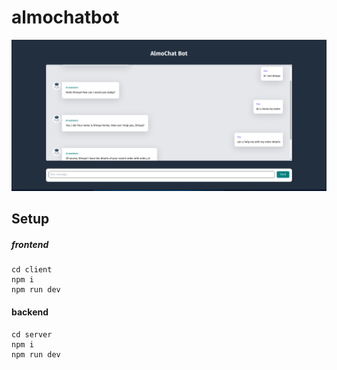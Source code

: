 # almochatbot

![AlmochatBot Pic](almochatbot_pic.png)


## Setup

##### frontend
```
cd client
npm i
npm run dev
```

#### backend
```
cd server
npm i 
npm run dev
```
